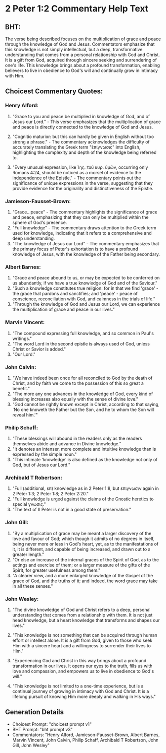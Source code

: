 # 2 Peter 1:2 Commentary Help Text

## BHT:
The verse being described focuses on the multiplication of grace and peace through the knowledge of God and Jesus. Commentators emphasize that this knowledge is not simply intellectual, but a deep, transformative understanding that comes from a personal relationship with God and Christ. It is a gift from God, acquired through sincere seeking and surrendering of one's life. This knowledge brings about a profound transformation, enabling believers to live in obedience to God's will and continually grow in intimacy with Him.

## Choicest Commentary Quotes:
### Henry Alford:
1. "Grace to you and peace be multiplied in knowledge of God, and of Jesus our Lord." - This verse emphasizes that the multiplication of grace and peace is directly connected to the knowledge of God and Jesus. 

2. "Cognitio maturior: but this can hardly be given in English without too strong a phrase." - The commentary acknowledges the difficulty of accurately translating the Greek term "ἐπίγνωσις" into English, highlighting the complexity and depth of the knowledge being referred to.

3. "Every unusual expression, like Ἰης. τοῦ κυρ. ὑμῶν, occurring only Romans 4:24, should be noticed as a morsel of evidence to the independence of the Epistle." - The commentary points out the significance of unique expressions in the verse, suggesting that they provide evidence for the originality and distinctiveness of the Epistle.

### Jamieson-Fausset-Brown:
1. "Grace...peace" - The commentary highlights the significance of grace and peace, emphasizing that they can only be multiplied within the sphere of God's presence.
2. "Full knowledge" - The commentary draws attention to the Greek term used for knowledge, indicating that it refers to a comprehensive and deep understanding.
3. "The knowledge of Jesus our Lord" - The commentary emphasizes that the primary focus of Peter's exhortation is to have a profound knowledge of Jesus, with the knowledge of the Father being secondary.

### Albert Barnes:
1. "Grace and peace abound to us, or may be expected to be conferred on us abundantly, if we have a true knowledge of God and of the Saviour."
2. "Such a knowledge constitutes true religion: for in that we find 'grace' - the grace that pardons and sanctifies; and 'peace' - peace of conscience, reconciliation with God, and calmness in the trials of life."
3. "Through the knowledge of God and Jesus our Lord, we can experience the multiplication of grace and peace in our lives."

### Marvin Vincent:
1. "The compound expressing full knowledge, and so common in Paul's writings."
2. "The word Lord in the second epistle is always used of God, unless Christ or Savior is added."
3. "Our Lord."

### John Calvin:
1. "We have indeed been once for all reconciled to God by the death of Christ, and by faith we come to the possession of this so great a benefit."
2. "The more any one advances in the knowledge of God, every kind of blessing increases also equally with the sense of divine love."
3. "God cannot be rightly known except in Christ, according to that saying, 'No one knoweth the Father but the Son, and he to whom the Son will reveal him.'"

### Philip Schaff:
1. "These blessings will abound in the readers only as the readers themselves abide and advance in Divine knowledge." 
2. "It denotes an intenser, more complete and intuitive knowledge than is expressed by the simple noun." 
3. "This intimate ‘knowledge’ is also defined as the knowledge not only of God, but of Jesus our Lord."

### Archibald T Robertson:
1. "Full (additional, επ) knowledge as in 2 Peter 1:8, but επιγνωσιν again in 2 Peter 1:3; 2 Peter 1:8; 2 Peter 2:20."
2. "Full knowledge is urged against the claims of the Gnostic heretics to special γνωσις."
3. "The text of II Peter is not in a good state of preservation."

### John Gill:
1. "By a multiplication of grace may be meant a larger discovery of the love and favour of God; which though it admits of no degrees in itself, being never more or less in God's heart, yet, as to the manifestations of it, it is different, and capable of being increased, and drawn out to a greater length."
2. "Or else an increase of the internal graces of the Spirit of God, as to the actings and exercise of them; or a larger measure of the gifts of the Spirit, for greater usefulness among them."
3. "A clearer view, and a more enlarged knowledge of the Gospel of the grace of God, and the truths of it; and indeed, the word grace may take in all these senses."

### John Wesley:
1. "The divine knowledge of God and Christ refers to a deep, personal understanding that comes from a relationship with them. It is not just head knowledge, but a heart knowledge that transforms and shapes our lives."

2. "This knowledge is not something that can be acquired through human effort or intellect alone. It is a gift from God, given to those who seek Him with a sincere heart and a willingness to surrender their lives to Him."

3. "Experiencing God and Christ in this way brings about a profound transformation in our lives. It opens our eyes to the truth, fills us with love and compassion, and empowers us to live in obedience to God's will."

4. "This knowledge is not limited to a one-time experience, but is a continual journey of growing in intimacy with God and Christ. It is a lifelong pursuit of knowing Him more deeply and walking in His ways."


## Generation Details
- Choicest Prompt: "choicest prompt v1"
- BHT Prompt: "bht prompt v3"
- Commentators: "Henry Alford, Jamieson-Fausset-Brown, Albert Barnes, Marvin Vincent, John Calvin, Philip Schaff, Archibald T Robertson, John Gill, John Wesley"

